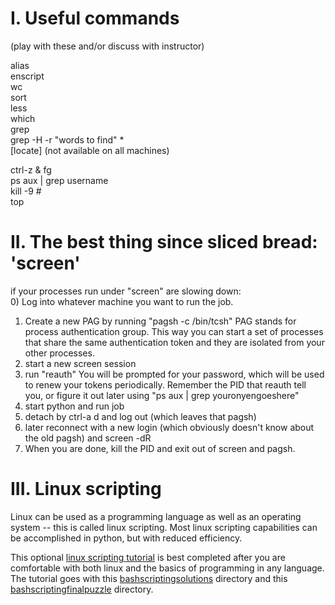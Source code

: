 # I. Useful commands     
(play with these and/or discuss with instructor)

alias    
enscript    
wc    
sort    
less    
which    
grep    
grep -H -r "words to find" *    
[locate]    (not available on all machines)    

ctrl-z & fg    
ps aux | grep username    
kill -9 #    
top    

# II. The best thing since sliced bread: 'screen'    

if your processes run under "screen" are slowing down:     
0) Log into whatever machine you want to run the job.     
1) Create a new PAG by running "pagsh -c /bin/tcsh" PAG stands for process authentication group. This way you can start a set of processes that share the same authentication token and they are isolated from your other processes.     
2) start a new screen session     
3) run "reauth" You will be prompted for your password, which will be used to renew your tokens periodically. Remember the PID that reauth tell you, or figure it out later using "ps aux | grep youronyengoeshere"     
4) start python and run job     
5) detach by ctrl-a d and log out (which leaves that pagsh)     
6) later reconnect with a new login (which obviously doesn't know about the old pagsh) and screen -dR     
7) When you are done, kill the PID and exit out of screen and pagsh.     

# III. Linux scripting

Linux can be used as a programming language as well as an operating system -- this is called linux scripting. Most linux scripting capabilities can be accomplished in python, but with reduced efficiency. 

This optional [linux scripting tutorial](https://github.com/capprogram/2017bootcamp-general/blob/master/bashscripting.txt) is best completed after you are comfortable with both linux and the basics of programming in any language. The tutorial goes with this [bashscriptingsolutions](https://github.com/capprogram/2017bootcamp-general/blob/master/bashscriptingsolutions/) directory and this [bashscriptingfinalpuzzle](https://github.com/capprogram/2017bootcamp-general/blob/master/bashscriptingfinalpuzzle/) directory.
